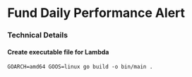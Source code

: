 # Fund Daily Performance Alert

### Technical Details

#### Create executable file for Lambda 

`GOARCH=amd64 GOOS=linux go build -o bin/main .`
